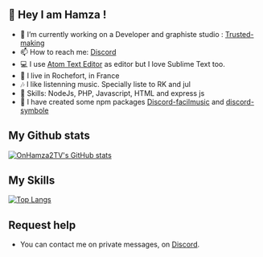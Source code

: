 ## 👋 Hey I am Hamza !

- 🔭 I’m currently working on a Developer and graphiste studio : [Trusted-making](https://trusted-making.eu)
- 📫 How to reach me: [Discord](https://discord.com/users/853268210899353600)
- 💻 I use [Atom Text Editor](https://atom.io/) as editor but I love Sublime Text too.
- 🥖 I live in Rochefort, in France
- 🎶 I like listenning music. Specially liste to RK and jul
- 🔧 Skills: NodeJs, PHP, Javascript, HTML and express js
- 🎒 I have created some npm packages [Discord-facilmusic](https://www.npmjs.com/package/discord-facilmusic) and [discord-symbole](https://www.npmjs.com/package/discord-symbole)

## My Github stats

[![OnHamza2TV's GitHub stats](https://github-readme-stats.vercel.app/api?username=OnHamza2TV)](https://github.com/anuraghazra/github-readme-stats)

## My Skills

[![Top Langs](https://github-readme-stats.vercel.app/api/top-langs/?username=anuraghazra&layout=compact)](https://github.com/anuraghazra/github-readme-stats)

## Request help
- You can contact me on private messages, on [Discord](https://discord.com/users/853268210899353600).

